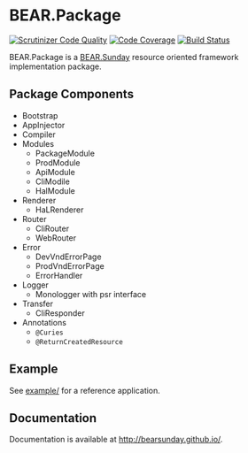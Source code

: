 # BEAR.Package

[![Scrutinizer Code Quality](https://scrutinizer-ci.com/g/bearsunday/BEAR.Package/badges/quality-score.png?b=1.x)](https://scrutinizer-ci.com/g/bearsunday/BEAR.Package/?branch=1.x)
[![Code Coverage](https://scrutinizer-ci.com/g/bearsunday/BEAR.Package/badges/coverage.png?b=1.x)](https://scrutinizer-ci.com/g/bearsunday/BEAR.Package/?branch=1.x)
[![Build Status](https://travis-ci.org/bearsunday/BEAR.Package.svg?branch=1.x)](https://travis-ci.org/bearsunday/BEAR.Package)

BEAR.Package is a [BEAR.Sunday](https://github.com/bearsunday/BEAR.Sunday) resource oriented framework implementation package.

## Package Components
 * Bootstrap
 * AppInjector
 * Compiler
 * Modules
    * PackageModule 
    * ProdModule
    * ApiModule
    * CliModile
    * HalModule
 * Renderer
    * HaLRenderer
 * Router
    * CliRouter
    * WebRouter
 * Error
    * DevVndErrorPage
    * ProdVndErrorPage
    * ErrorHandler  
 * Logger
    * Monologger with psr interface  
 * Transfer
    * CliResponder
 * Annotations
	 * `@Curies`
	 * `@ReturnCreatedResource`

## Example

See [example/](https://github.com/bearsunday/BEAR.Package/tree/1.x/example) for a reference application.

## Documentation

Documentation is available at http://bearsunday.github.io/.
